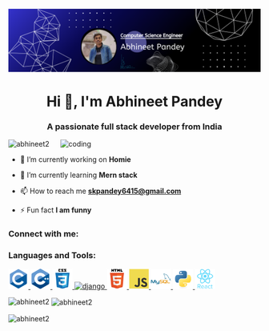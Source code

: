 ![logo](https://github.com/abhineet2/abhineet2/blob/main/Abstract%20Technology%20Profile%20LinkedIn%20Banner.png)
<h1 align="center">Hi 👋, I'm Abhineet Pandey</h1>
<h3 align="center">A passionate full stack developer from India</h3>

<img align="right" alt="coding" width="400" src="![image](https://github.com/user-attachments/assets/6e837683-69a3-4d25-ae46-07d84e15998d)">

<p align="left"> <img src="https://komarev.com/ghpvc/?username=abhineet2&label=Profile%20views&color=0e75b6&style=flat" alt="abhineet2" /> </p>

- 🔭 I’m currently working on **Homie**

- 🌱 I’m currently learning **Mern stack**

- 📫 How to reach me **skpandey6415@gmail.com**

- ⚡ Fun fact **I am funny**

<h3 align="left">Connect with me:</h3>
<p align="left">
</p>

<h3 align="left">Languages and Tools:</h3>
<p align="left"> <a href="https://www.cprogramming.com/" target="_blank" rel="noreferrer"> <img src="https://raw.githubusercontent.com/devicons/devicon/master/icons/c/c-original.svg" alt="c" width="40" height="40"/> </a> <a href="https://www.w3schools.com/cpp/" target="_blank" rel="noreferrer"> <img src="https://raw.githubusercontent.com/devicons/devicon/master/icons/cplusplus/cplusplus-original.svg" alt="cplusplus" width="40" height="40"/> </a> <a href="https://www.w3schools.com/css/" target="_blank" rel="noreferrer"> <img src="https://raw.githubusercontent.com/devicons/devicon/master/icons/css3/css3-original-wordmark.svg" alt="css3" width="40" height="40"/> </a> <a href="https://www.djangoproject.com/" target="_blank" rel="noreferrer"> <img src="https://cdn.worldvectorlogo.com/logos/django.svg" alt="django" width="40" height="40"/> </a> <a href="https://www.w3.org/html/" target="_blank" rel="noreferrer"> <img src="https://raw.githubusercontent.com/devicons/devicon/master/icons/html5/html5-original-wordmark.svg" alt="html5" width="40" height="40"/> </a> <a href="https://developer.mozilla.org/en-US/docs/Web/JavaScript" target="_blank" rel="noreferrer"> <img src="https://raw.githubusercontent.com/devicons/devicon/master/icons/javascript/javascript-original.svg" alt="javascript" width="40" height="40"/> </a> <a href="https://www.mysql.com/" target="_blank" rel="noreferrer"> <img src="https://raw.githubusercontent.com/devicons/devicon/master/icons/mysql/mysql-original-wordmark.svg" alt="mysql" width="40" height="40"/> </a> <a href="https://www.python.org" target="_blank" rel="noreferrer"> <img src="https://raw.githubusercontent.com/devicons/devicon/master/icons/python/python-original.svg" alt="python" width="40" height="40"/> </a> <a href="https://reactjs.org/" target="_blank" rel="noreferrer"> <img src="https://raw.githubusercontent.com/devicons/devicon/master/icons/react/react-original-wordmark.svg" alt="react" width="40" height="40"/> </a> </p>

<p><img align="left" src="https://github-readme-stats.vercel.app/api/top-langs?username=abhineet2&show_icons=true&locale=en&layout=compact" alt="abhineet2" /></p>

<p>&nbsp;<img align="center" src="https://github-readme-stats.vercel.app/api?username=abhineet2&show_icons=true&locale=en" alt="abhineet2" /></p>

<p><img align="center" src="https://github-readme-streak-stats.herokuapp.com/?user=abhineet2&" alt="abhineet2" /></p>
